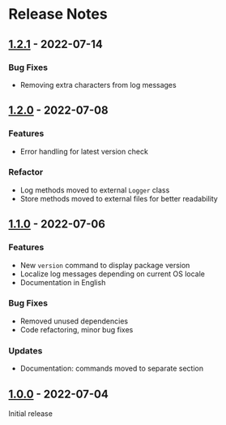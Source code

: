 # Release Notes

[1.2.1]: https://github.com/digikid/tiny-compressor/releases/tag/1.2.1

## [1.2.1] - 2022-07-14

### Bug Fixes

- Removing extra characters from log messages

[1.2.0]: https://github.com/digikid/tiny-compressor/releases/tag/1.2.0

## [1.2.0] - 2022-07-08

### Features
- Error handling for latest version check

### Refactor
- Log methods moved to external `Logger` class
- Store methods moved to external files for better readability

[1.1.0]: https://github.com/digikid/tiny-compressor/releases/tag/1.1.0

## [1.1.0] - 2022-07-06

### Features

- New `version` command to display package version
- Localize log messages depending on current OS locale
- Documentation in English

### Bug Fixes

- Removed unused dependencies
- Code refactoring, minor bug fixes

### Updates

- Documentation: commands moved to separate section

[1.0.0]: https://github.com/digikid/tiny-compressor/releases/tag/1.0.0

## [1.0.0] - 2022-07-04

Initial release
